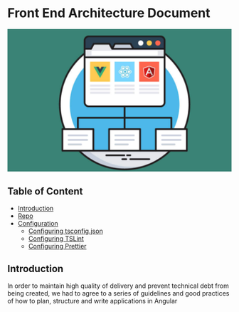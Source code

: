 # Front End Architecture Document

<img src="./assets/Screenshot 2020-12-02 at 10.43.38.png" width="960">

## Table of Content

- [Introduction](#Introduction)
- [Repo](#Repo)
- [Configuration](#Configuration)
  - [Configuring tsconfig.json](#Configuring-tsconfig.json)
  - [Configuring TSLint](#Configuring-TSLint)
  - [Configuring Prettier](#Configuring-Prettier)

## Introduction

In order to maintain high quality of delivery and prevent technical debt from being created, we had to agree to a series of guidelines and good practices of how to plan, structure and write applications in Angular
